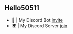 Hello50511
--
- 🤖 | My Discord Bot [invite](https://koreanbots.dev/bots/832863172934893569)
- 🌍 | My Discord Server [join](https://discord.gg/mM3Uh5Fcdm)
